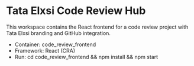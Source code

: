 # Tata Elxsi Code Review Hub

This workspace contains the React frontend for a code review project with Tata Elxsi branding and GitHub integration.

- Container: code_review_frontend
- Framework: React (CRA)
- Run: cd code_review_frontend && npm install && npm start